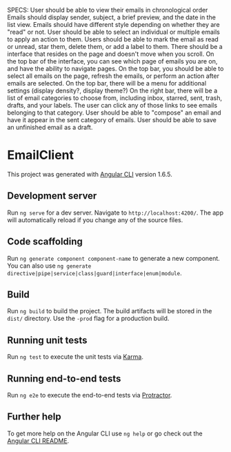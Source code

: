 SPECS:
User should be able to view their emails in chronological order
Emails should display sender, subject, a brief preview, and the date in the list view.
Emails should have different style depending on whether they are "read" or not.
User should be able to select an individual or multiple emails to apply an action to them.
Users should be able to mark the email as read or unread, star them, delete them, or add a label to them.
There should be a interface that resides on the page and doesn't move when you scroll.
On the top bar of the interface, you can see which page of emails you are on, and have the ability to navigate pages.
On the top bar, you should be able to select  all emails on the page, refresh the emails, or perform an action after emails are selected.
On the top bar, there will be a menu for additional settings (display density?, display theme?)
On the right bar, there will be a list of email categories to choose from, including inbox, starred, sent, trash, drafts, and your labels.
The user can click any of those links to see emails belonging to that category.
User should be able to "compose" an email and have it appear in the sent category of emails.
User should be able to save an unfinished email as a draft.




# EmailClient

This project was generated with [Angular CLI](https://github.com/angular/angular-cli) version 1.6.5.

## Development server

Run `ng serve` for a dev server. Navigate to `http://localhost:4200/`. The app will automatically reload if you change any of the source files.

## Code scaffolding

Run `ng generate component component-name` to generate a new component. You can also use `ng generate directive|pipe|service|class|guard|interface|enum|module`.

## Build

Run `ng build` to build the project. The build artifacts will be stored in the `dist/` directory. Use the `-prod` flag for a production build.

## Running unit tests

Run `ng test` to execute the unit tests via [Karma](https://karma-runner.github.io).

## Running end-to-end tests

Run `ng e2e` to execute the end-to-end tests via [Protractor](http://www.protractortest.org/).

## Further help

To get more help on the Angular CLI use `ng help` or go check out the [Angular CLI README](https://github.com/angular/angular-cli/blob/master/README.md).
